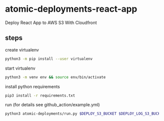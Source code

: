 # atomic-deployments-react-app

Deploy React App to AWS S3 With Cloudfront

## steps

create virtualenv

```bash
python3 -m pip install --user virtualenv
```
start virtualenv

```bash
python3 -m venv env && source env/bin/activate
```

install python requirements

```bash
pip3 install -r requirements.txt
```

run (for details see github_action/example.yml)

```bash
python3 atomic-deployments/run.py $DEPLOY_S3_BUCKET $DEPLOY_LOG_S3_BUCKET $CLOUDFRONT_DISTRIBUTION_ID $BUILD_DIR
```
